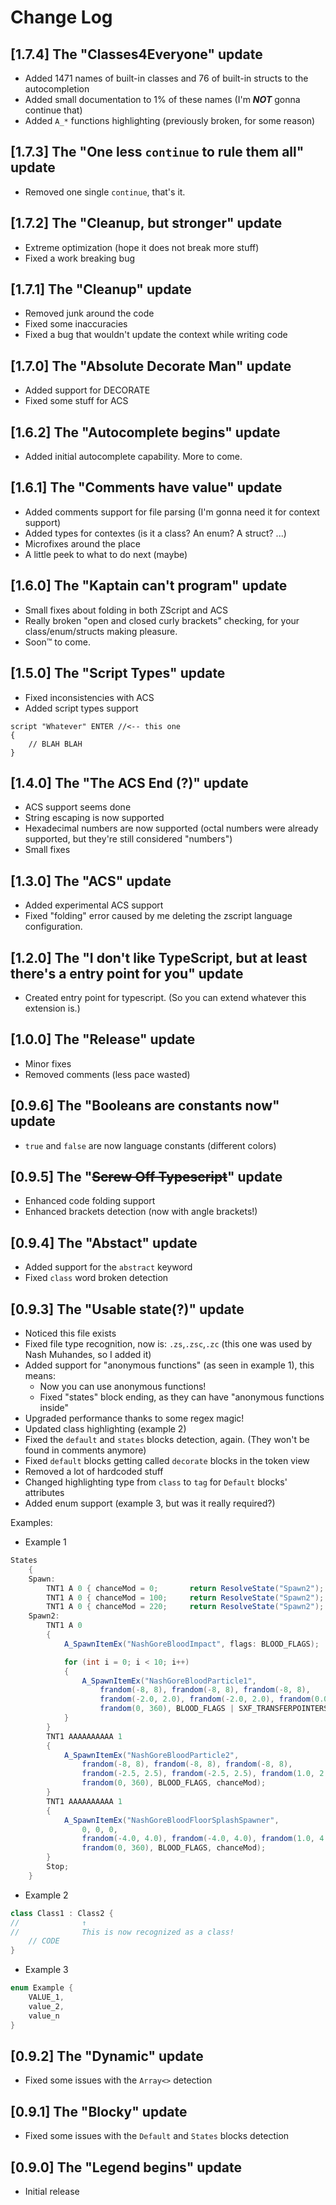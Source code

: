 # Change Log

## [1.7.4] The "Classes4Everyone" update
-	Added 1471 names of built-in classes and 76 of built-in structs to the autocompletion
-	Added small documentation to 1% of these names (I'm ***NOT*** gonna continue that)
-	Added `A_*` functions highlighting (previously broken, for some reason)

## [1.7.3] The "One less `continue` to rule them all" update
-	Removed one single `continue`, that's it.

## [1.7.2] The "Cleanup, but stronger" update

-   Extreme optimization (hope it does not break more stuff)
-   Fixed a work breaking bug

## [1.7.1] The "Cleanup" update

-   Removed junk around the code
-   Fixed some inaccuracies
-   Fixed a bug that wouldn't update the context while writing code

## [1.7.0] The "Absolute Decorate Man" update

-   Added support for DECORATE
-   Fixed some stuff for ACS

## [1.6.2] The "Autocomplete begins" update

-   Added initial autocomplete capability. More to come.

## [1.6.1] The "Comments have value" update

-   Added comments support for file parsing (I'm gonna need it for context support)
-   Added types for contextes (is it a class? An enum? A struct? ...)
-   Microfixes around the place
-   A little peek to what to do next (maybe)

## [1.6.0] The "Kaptain can't program" update

-   Small fixes about folding in both ZScript and ACS
-   Really broken "open and closed curly brackets" checking, for your class/enum/structs making pleasure.
-   Soon™ to come.

## [1.5.0] The "Script Types" update

-   Fixed inconsistencies with ACS
-   Added script types support

```acs
script "Whatever" ENTER //<-- this one
{
	// BLAH BLAH
}
```

## [1.4.0] The "The ACS End (?)" update

-   ACS support seems done
-   String escaping is now supported
-   Hexadecimal numbers are now supported (octal numbers were already supported, but they're still considered "numbers")
-   Small fixes

## [1.3.0] The "ACS" update

-   Added experimental ACS support
-   Fixed "folding" error caused by me deleting the zscript language configuration.

## [1.2.0] The "I don't like TypeScript, but at least there's a entry point for you" update

-   Created entry point for typescript. (So you can extend whatever this extension is.)

## [1.0.0] The "Release" update

-   Minor fixes
-   Removed comments (less pace wasted)

## [0.9.6] The "Booleans are constants now" update

-   `true` and `false` are now language constants (different colors)

## [0.9.5] The "~~Screw Off Typescript~~" update

-   Enhanced code folding support
-   Enhanced brackets detection (now with angle brackets!)

## [0.9.4] The "Abstact" update

-   Added support for the `abstract` keyword
-   Fixed `class` word broken detection

## [0.9.3] The "Usable state(?)" update

-   Noticed this file exists
-   Fixed file type recognition, now is: `.zs`,`.zsc`,`.zc` (this one was used by Nash Muhandes, so I added it)
-   Added support for "anonymous functions" (as seen in example 1), this means:
    -   Now you can use anonymous functions!
    -   Fixed "states" block ending, as they can have "anonymous functions inside"
-   Upgraded performance thanks to some regex magic!
-   Updated class highlighting (example 2)
-   Fixed the `default` and `states` blocks detection, again. (They won't be found in comments anymore)
-   Fixed `default` blocks getting called `decorate` blocks in the token view
-   Removed a lot of hardcoded stuff
-   Changed highlighting type from `class` to `tag` for `Default` blocks' attributes
-   Added enum support (example 3, but was it really required?)

Examples:

-   Example 1

```cs
States
	{
	Spawn:
		TNT1 A 0 { chanceMod = 0;		return ResolveState("Spawn2"); }
		TNT1 A 0 { chanceMod = 100;		return ResolveState("Spawn2"); }
		TNT1 A 0 { chanceMod = 220;		return ResolveState("Spawn2"); }
	Spawn2:
		TNT1 A 0
		{
			A_SpawnItemEx("NashGoreBloodImpact", flags: BLOOD_FLAGS);

			for (int i = 0; i < 10; i++)
			{
				A_SpawnItemEx("NashGoreBloodParticle1",
					frandom(-8, 8), frandom(-8, 8), frandom(-8, 8),
					frandom(-2.0, 2.0), frandom(-2.0, 2.0), frandom(0.0, 4.0),
					frandom(0, 360), BLOOD_FLAGS | SXF_TRANSFERPOINTERS, chanceMod);
			}
		}
		TNT1 AAAAAAAAAA 1
		{
			A_SpawnItemEx("NashGoreBloodParticle2",
				frandom(-8, 8), frandom(-8, 8), frandom(-8, 8),
				frandom(-2.5, 2.5), frandom(-2.5, 2.5), frandom(1.0, 2.0),
				frandom(0, 360), BLOOD_FLAGS, chanceMod);
		}
		TNT1 AAAAAAAAAA 1
		{
			A_SpawnItemEx("NashGoreBloodFloorSplashSpawner",
				0, 0, 0,
				frandom(-4.0, 4.0), frandom(-4.0, 4.0), frandom(1.0, 4.0),
				frandom(0, 360), BLOOD_FLAGS, chanceMod);
		}
		Stop;
	}
```

-   Example 2

```cs
class Class1 : Class2 {
//				↑
//				This is now recognized as a class!
	// CODE
}
```

-   Example 3

```cs
enum Example {
	VALUE_1,
	value_2,
	value_n
}
```

## [0.9.2] The "Dynamic" update

-   Fixed some issues with the `Array<>` detection

## [0.9.1] The "Blocky" update

-   Fixed some issues with the `Default` and `States` blocks detection

## [0.9.0] The "Legend begins" update

-   Initial release
